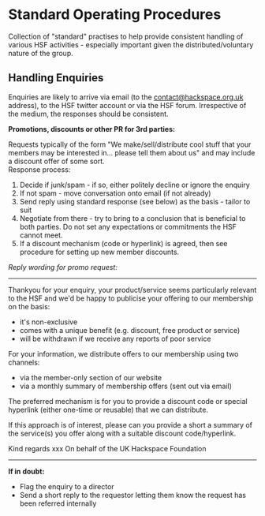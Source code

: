 # Standard Operating Procedures

Collection of "standard" practises to help provide consistent handling of various HSF activities - especially important given the distributed/voluntary nature of the group.


## Handling Enquiries

Enquiries are likely to arrive via email (to the contact@hackspace.org.uk address), to the HSF twitter account or via the HSF forum.  Irrespective of the medium, the responses should be consistent.  

**Promotions, discounts or other PR for 3rd parties:**

Requests typically of the form "We make/sell/distribute cool stuff that your members may be interested in...  please tell them about us" and may include a discount offer of some sort.  
Response process:

1. Decide if junk/spam - if so, either politely decline or ignore the enquiry
2. If not spam - move conversation onto email (if not already)
3. Send reply using standard response (see below) as the basis - tailor to suit
4. Negotiate from there - try to bring to a conclusion that is beneficial to both parties.  Do not set any expectations or commitments the HSF cannot meet.
5. If a discount mechanism (code or hyperlink) is agreed, then see procedure for setting up new member discounts.

*Reply wording for promo request:*

-----

Thankyou for your enquiry, your product/service seems particularly relevant to the HSF and we'd be happy to publicise your offering to our membership on the basis:

* it's non-exclusive
* comes with a unique benefit (e.g. discount, free product or service)
* will be withdrawn if we receive any reports of poor service

For your information, we distribute offers to our membership using two channels:

* via the member-only section of our website
* via a monthly summary of membership offers (sent out via email)

The preferred mechanism is for you to provide a discount code or special hyperlink (either one-time or reusable) that we can distribute.
 
If this approach is of interest, please can you provide a short a summary of the service(s) you offer along with a suitable discount code/hyperlink.

Kind regards
xxx
On behalf of the UK Hackspace Foundation

-----


**If in doubt:**

* Flag the enquiry to a director
* Send a short reply to the requestor letting them know the request has been referred internally



